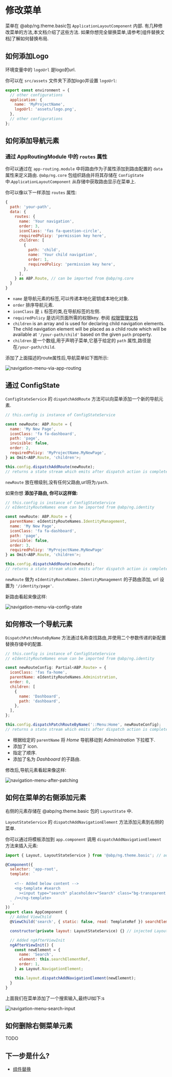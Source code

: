 # 修改菜单


菜单在 @abp/ng.theme.basic包 `ApplicationLayoutComponent` 内部. 有几种修改菜单的方法,本文档介绍了这些方法. 如果你想完全替换菜单,请参考[组件替换文档]了解如何替换布局.

<!-- TODO: Replace layout replacement document with component replacement. Layout replacement document will be created.-->

## 如何添加Logo

环境变量中的 `logoUrl` 是logo的url.

你可以在 `src/assets` 文件夹下添加logo并设置 `logoUrl`:

```js
export const environment = {
  // other configurations
  application: {
    name: 'MyProjectName',
    logoUrl: 'assets/logo.png',
  },
  // other configurations
};
```

## 如何添加导航元素

### 通过 AppRoutingModule 中的 `routes` 属性

你可以通过在 `app-routing.module` 中将路由作为子属性添加到路由配置的 `data` 属性来定义路由. `@abp/ng.core` 包组织路由并将其存储在 `ConfigState` 中.`ApplicationLayoutComponent` 从存储中获取路由显示在菜单上.

你可以像以下一样添加 `routes` 属性:

```js
{
  path: 'your-path',
  data: {
    routes: {
      name: 'Your navigation',
      order: 3,
      iconClass: 'fas fa-question-circle',
      requiredPolicy: 'permission key here',
      children: [
        {
          path: 'child',
          name: 'Your child navigation',
          order: 1,
          requiredPolicy: 'permission key here',
        },
      ],
    } as ABP.Route, // can be imported from @abp/ng.core
  }
}
```

- `name` 是导航元素的标签,可以传递本地化密钥或本地化对象.
- `order` 排序导航元素.
- `iconClass` 是 `i` 标签的类,在导航标签的左侧.
- `requiredPolicy` 是访问页面所需的权限key. 参阅 [权限管理文档](./Permission-Management.md)
- `children` is an array and is used for declaring child navigation elements. The child navigation element will be placed as a child route which will be available at `'/your-path/child'` based on the given `path` property.
- `children` 是一个数组,用于声明子菜单,它基于给定的 `path` 属性,路径是在`/your-path/child`.

添加了上面描述的route属性后,导航菜单如下图所示:

![navigation-menu-via-app-routing](./images/navigation-menu-via-app-routing.png)

## 通过 ConfigState

`ConfigStateService` 的 `dispatchAddRoute` 方法可以向菜单添加一个新的导航元素.

```js
// this.config is instance of ConfigStateService

const newRoute: ABP.Route = {
  name: 'My New Page',
  iconClass: 'fa fa-dashboard',
  path: 'page',
  invisible: false,
  order: 2,
  requiredPolicy: 'MyProjectName.MyNewPage',
} as Omit<ABP.Route, 'children'>;

this.config.dispatchAddRoute(newRoute);
// returns a state stream which emits after dispatch action is complete
```

`newRoute` 放在根级别,没有任何父路由,url将为`/path`.

如果你想 **添加子路由, 你可以这样做:**

```js
// this.config is instance of ConfigStateService
// eIdentityRouteNames enum can be imported from @abp/ng.identity

const newRoute: ABP.Route = {
  parentName: eIdentityRouteNames.IdentityManagement,
  name: 'My New Page',
  iconClass: 'fa fa-dashboard',
  path: 'page',
  invisible: false,
  order: 3,
  requiredPolicy: 'MyProjectName.MyNewPage'
} as Omit<ABP.Route, 'children'>;

this.config.dispatchAddRoute(newRoute);
// returns a state stream which emits after dispatch action is complete
```

`newRoute` 做为 `eIdentityRouteNames.IdentityManagement` 的子路由添加, url 设置为 `'/identity/page'`.

新路由看起来像这样:

![navigation-menu-via-config-state](./images/navigation-menu-via-config-state.png)

## 如何修改一个导航元素

`DispatchPatchRouteByName` 方法通过名称查找路由,并使用二个参数传递的新配置替换存储中的配置.

```js
// this.config is instance of ConfigStateService
// eIdentityRouteNames enum can be imported from @abp/ng.identity

const newRouteConfig: Partial<ABP.Route> = {
  iconClass: 'fas fa-home',
  parentName: eIdentityRouteNames.Administration,
  order: 0,
  children: [
    {
      name: 'Dashboard',
      path: 'dashboard',
    },
  ],
};

this.config.dispatchPatchRouteByName('::Menu:Home', newRouteConfig);
// returns a state stream which emits after dispatch action is complete
```

* 根据给定的 `parentName` 将 _Home_ 导航移动到 _Administration_ 下拉框下.
* 添加了 icon.
* 指定了顺序.
* 添加了名为 _Dashboard_ 的子路由.

修改后,导航元素看起来像这样:

![navigation-menu-after-patching](./images/navigation-menu-after-patching.png)

## 如何在菜单的右侧添加元素

右侧的元素存储在 @abp/ng.theme.basic 包的 `LayoutState` 中.

`LayoutStateService` 的 `dispatchAddNavigationElement` 方法添加元素到右侧的菜单.

你可以通过将模板添加到 `app.component` 调用 `dispatchAddNavigationElement` 方法来插入元素:

```js
import { Layout, LayoutStateService } from '@abp/ng.theme.basic'; // added this line

@Component({
  selector: 'app-root',
  template: `
  
    <!-- Added below content -->
    <ng-template #search
      ><input type="search" placeholder="Search" class="bg-transparent border-0"
    /></ng-template>
  `,
})
export class AppComponent {
  // Added ViewChild
  @ViewChild('search', { static: false, read: TemplateRef }) searchElementRef: TemplateRef<any>;

  constructor(private layout: LayoutStateService) {} // injected LayoutStateService

  // Added ngAfterViewInit
  ngAfterViewInit() {
    const newElement = {
      name: 'Search',
      element: this.searchElementRef,
      order: 1,
    } as Layout.NavigationElement;

    this.layout.dispatchAddNavigationElement(newElement);
  }
}
```

上面我们在菜单添加了一个搜索输入,最终UI如下:s

![navigation-menu-search-input](./images/navigation-menu-search-input.png)

## 如何删除右侧菜单元素

TODO

## 下一步是什么?

* [组件替换](./Component-Replacement.md)
